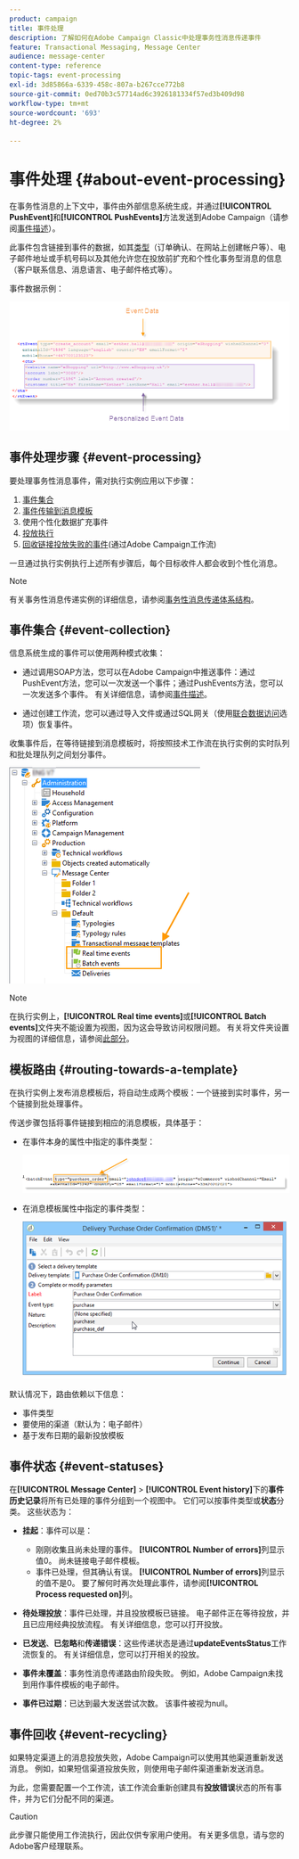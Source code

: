 ```yaml
---
product: campaign
title: 事件处理
description: 了解如何在Adobe Campaign Classic中处理事务性消息传递事件
feature: Transactional Messaging, Message Center
audience: message-center
content-type: reference
topic-tags: event-processing
exl-id: 3d85866a-6339-458c-807a-b267cce772b8
source-git-commit: 0ed70b3c57714ad6c3926181334f57ed3b409d98
workflow-type: tm+mt
source-wordcount: '693'
ht-degree: 2%

---
```


# 事件处理 {#about-event-processing}



在事务性消息的上下文中，事件由外部信息系统生成，并通过&#x200B;**[!UICONTROL PushEvent]**&#x200B;和&#x200B;**[!UICONTROL PushEvents]**&#x200B;方法发送到Adobe Campaign（请参阅[事件描述](../../message-center/using/event-description.md)）。

此事件包含链接到事件的数据，如其[类型](../../message-center/using/creating-event-types.md)（订单确认、在网站上创建帐户等）、电子邮件地址或手机号码以及其他允许您在投放前扩充和个性化事务型消息的信息（客户联系信息、消息语言、电子邮件格式等）。

事件数据示例：

![](assets/messagecenter_events_request_001.png)

## 事件处理步骤 {#event-processing}

要处理事务性消息事件，需对执行实例应用以下步骤：

1. [事件集合](#event-collection)
1. [事件传输到消息模板](#routing-towards-a-template)
1. 使用个性化数据扩充事件
1. [投放执行](../../message-center/using/delivery-execution.md)
1. [回收链接投放失败的事件](#event-recycling)(通过Adobe Campaign工作流)

一旦通过执行实例执行上述所有步骤后，每个目标收件人都会收到个性化消息。

>[!NOTE]
>
>有关事务性消息传递实例的详细信息，请参阅[事务性消息传递体系结构](../../message-center/using/transactional-messaging-architecture.md)。


## 事件集合 {#event-collection}

信息系统生成的事件可以使用两种模式收集：

* 通过调用SOAP方法，您可以在Adobe Campaign中推送事件：通过PushEvent方法，您可以一次发送一个事件；通过PushEvents方法，您可以一次发送多个事件。 有关详细信息，请参阅[事件描述](../../message-center/using/event-description.md)。

* 通过创建工作流，您可以通过导入文件或通过SQL网关（使用[联合数据访问](../../installation/using/about-fda.md)选项）恢复事件。

收集事件后，在等待链接到消息模板时，将按照技术工作流在执行实例的实时队列和批处理队列之间划分事件。

![](assets/messagecenter_events_queues_001.png)

>[!NOTE]
>
>在执行实例上，**[!UICONTROL Real time events]**&#x200B;或&#x200B;**[!UICONTROL Batch events]**&#x200B;文件夹不能设置为视图，因为这会导致访问权限问题。 有关将文件夹设置为视图的详细信息，请参阅[此部分](../../platform/using/access-management-folders.md)。

## 模板路由 {#routing-towards-a-template}

在执行实例上发布消息模板后，将自动生成两个模板：一个链接到实时事件，另一个链接到批处理事件。

传送步骤包括将事件链接到相应的消息模板，具体基于：

* 在事件本身的属性中指定的事件类型：

  ![](assets/messagecenter_event_type_001.png)

* 在消息模板属性中指定的事件类型：

  ![](assets/messagecenter_event_type_002.png)

默认情况下，路由依赖以下信息：

* 事件类型
* 要使用的渠道（默认为：电子邮件）
* 基于发布日期的最新投放模板

## 事件状态 {#event-statuses}

在&#x200B;**[!UICONTROL Message Center]** > **[!UICONTROL Event history]**&#x200B;下的&#x200B;**事件历史记录**&#x200B;将所有已处理的事件分组到一个视图中。 它们可以按事件类型或&#x200B;**状态**&#x200B;分类。 这些状态为：

* **挂起**：事件可以是：

   * 刚刚收集且尚未处理的事件。 **[!UICONTROL Number of errors]**&#x200B;列显示值0。 尚未链接电子邮件模板。
   * 事件已处理，但其确认有误。 **[!UICONTROL Number of errors]**&#x200B;列显示的值不是0。 要了解何时再次处理此事件，请参阅&#x200B;**[!UICONTROL Process requested on]**&#x200B;列。

* **待处理投放**：事件已处理，并且投放模板已链接。 电子邮件正在等待投放，并且已应用经典投放流程。 有关详细信息，您可以打开投放。
* **已发送**、**已忽略**&#x200B;和&#x200B;**传递错误**：这些传递状态是通过&#x200B;**updateEventsStatus**&#x200B;工作流恢复的。 有关详细信息，您可以打开相关的投放。
* **事件未覆盖**：事务性消息传递路由阶段失败。 例如，Adobe Campaign未找到用作事件模板的电子邮件。
* **事件已过期**：已达到最大发送尝试次数。 该事件被视为null。

## 事件回收 {#event-recycling}

如果特定渠道上的消息投放失败，Adobe Campaign可以使用其他渠道重新发送消息。 例如，如果短信渠道投放失败，则使用电子邮件渠道重新发送消息。

为此，您需要配置一个工作流，该工作流会重新创建具有&#x200B;**投放错误**&#x200B;状态的所有事件，并为它们分配不同的渠道。

>[!CAUTION]
>
>此步骤只能使用工作流执行，因此仅供专家用户使用。 有关更多信息，请与您的Adobe客户经理联系。
